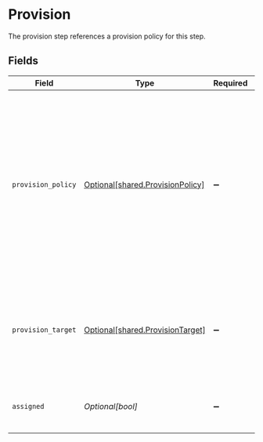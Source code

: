 # Provision

The provision step references a provision policy for this step.


## Fields

| Field                                                                                                                                                                                                                                             | Type                                                                                                                                                                                                                                              | Required                                                                                                                                                                                                                                          | Description                                                                                                                                                                                                                                       |
| ------------------------------------------------------------------------------------------------------------------------------------------------------------------------------------------------------------------------------------------------- | ------------------------------------------------------------------------------------------------------------------------------------------------------------------------------------------------------------------------------------------------- | ------------------------------------------------------------------------------------------------------------------------------------------------------------------------------------------------------------------------------------------------- | ------------------------------------------------------------------------------------------------------------------------------------------------------------------------------------------------------------------------------------------------- |
| `provision_policy`                                                                                                                                                                                                                                | [Optional[shared.ProvisionPolicy]](../../models/shared/provisionpolicy.md)                                                                                                                                                                        | :heavy_minus_sign:                                                                                                                                                                                                                                | ProvisionPolicy is a oneOf that indicates how a provision step should be processed.<br/><br/>This message contains a oneof named typ. Only a single field of the following list may be set at a time:<br/>  - connector<br/>  - manual<br/>  - delegated<br/>  - webhook<br/> |
| `provision_target`                                                                                                                                                                                                                                | [Optional[shared.ProvisionTarget]](../../models/shared/provisiontarget.md)                                                                                                                                                                        | :heavy_minus_sign:                                                                                                                                                                                                                                | ProvisionTarget indicates the specific app, app entitlement, and if known, the app user and grant duration of this provision step                                                                                                                 |
| `assigned`                                                                                                                                                                                                                                        | *Optional[bool]*                                                                                                                                                                                                                                  | :heavy_minus_sign:                                                                                                                                                                                                                                | A field indicating whether this step is assigned.                                                                                                                                                                                                 |